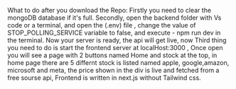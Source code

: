What to do after you download the Repo:
Firstly you need to clear the mongoDB database if it's full.
Secondly, open the backend folder with Vs code or a terminal, and open the (.env) file , change the value of STOP_POLLING_SERVICE variable to false, and execute - npm run dev in the terminal.
Now your server is ready, the api will get live, now Third thing you need to do is start the frontend server at localHost:3000 , Once open you will see a page with 2 buttons named Home and stock at the top, in home page 
there are 5 differnt stock is listed named apple, google,amazon, microsoft and meta, the price shown in the div is live and fetched from a free sourse api, 
Frontend is written in next.js without Tailwind css.
